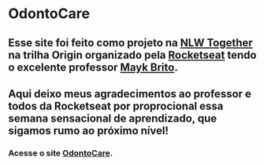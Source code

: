 # OdontoCare

## Esse site foi feito como projeto na [NLW Together](https://nextlevelweek.com/inscricao/6) na trilha Origin organizado pela [Rocketseat](https://rocketseat.com.br/) tendo o excelente professor [Mayk Brito](https://www.linkedin.com/in/maykbrito/).
## Aqui deixo meus agradecimentos ao professor e todos da Rocketseat por proprocional essa semana sensacional de aprendizado, que sigamos rumo ao próximo nível!

### Acesse o site [OdontoCare](https://vivyribeiro.github.io/odontocare/).

